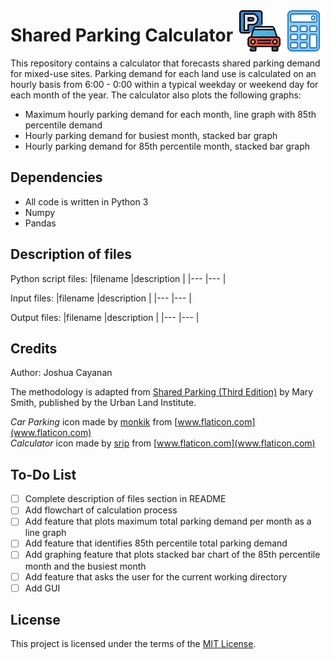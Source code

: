 <p float="left">
  <img src="https://github.com/joshuacayanan/SharedParkingCalculator/blob/master/calculator.png" width="70" align="right"/>
  <img src="https://github.com/joshuacayanan/SharedParkingCalculator/blob/master/car-parking.png" width="70" align="right"/> 
</p>

# Shared Parking Calculator
This repository contains a calculator that forecasts shared parking demand for mixed-use sites. Parking demand for each land use is calculated on an hourly basis from 6:00 - 0:00 within a typical weekday or weekend day for each month of the year. The calculator also plots the following graphs:

- Maximum hourly parking demand for each month, line graph with 85th percentile demand
- Hourly parking demand for busiest month, stacked bar graph
- Hourly parking demand for 85th percentile month, stacked bar graph


## Dependencies
- All code is written in Python 3
- Numpy
- Pandas

## Description of files
Python script files:
|filename     |description      |
|---          |---              |

Input files:
|filename     |description      |
|---          |---              |

Output files:
|filename     |description      |
|---          |---              |

## Credits
Author: Joshua Cayanan

The methodology is adapted from [Shared Parking (Third Edition)](https://uli.bookstore.ipgbook.com/shared-parking-products-9780874204278.php) by Mary Smith, published by the Urban Land Institute. 

_Car Parking_ icon made by [monkik](https://www.flaticon.com/free-icon/parking_2503520) from [www.flaticon.com](www.flaticon.com)
<br>
_Calculator_ icon made by [srip](https://www.flaticon.com/free-icon/calculator_2344291) from [www.flaticon.com](www.flaticon.com)

## To-Do List
- [ ] Complete description of files section in README
- [ ] Add flowchart of calculation process
- [ ] Add feature that plots maximum total parking demand per month as a line graph
- [ ] Add feature that identifies 85th percentile total parking demand
- [ ] Add graphing feature that plots stacked bar chart of the 85th percentile month and the busiest month
- [ ] Add feature that asks the user for the current working directory
- [ ] Add GUI

## License
This project is licensed under the terms of the [MIT License](https://github.com/joshuacayanan/SharedParkingCalculator/blob/master/LICENSE).
